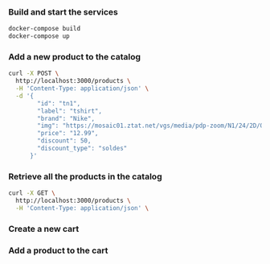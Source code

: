 
### Build and start the services
```sh
docker-compose build
docker-compose up
```

### Add a new product to the catalog
```sh
curl -X POST \
  http://localhost:3000/products \
  -H 'Content-Type: application/json' \
  -d '{
        "id": "tn1",
        "label": "tshirt",
        "brand": "Nike",
        "img": "https://mosaic01.ztat.net/vgs/media/pdp-zoom/N1/24/2D/0E/JK/12/N1242D0EJ-K12@21.jpg",
        "price": "12.99",
        "discount": 50,
        "discount_type": "soldes"
      }'
```

### Retrieve all the products in the catalog
```sh
curl -X GET \
  http://localhost:3000/products \
  -H 'Content-Type: application/json' \
```

### Create a new cart

### Add a product to the cart